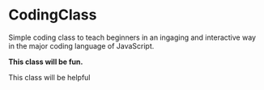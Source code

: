 # CodingClass
Simple coding class to teach beginners in an ingaging and interactive way in the major coding language of JavaScript.

<b>This class will be fun.</b>

This class will be helpful
